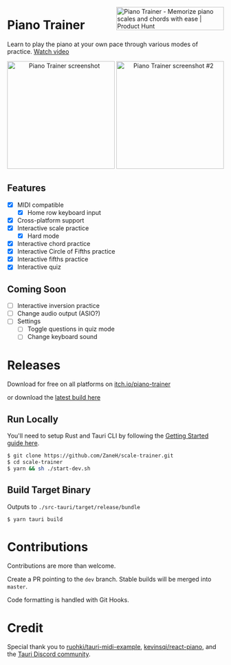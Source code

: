 <a href="https://www.producthunt.com/posts/piano-trainer?utm_source=badge-featured&utm_medium=badge&utm_souce=badge-piano&#0045;trainer" target="_blank"><img align="right" src="https://api.producthunt.com/widgets/embed-image/v1/featured.svg?post_id=351951&theme=light" alt="Piano&#0032;Trainer - Memorize&#0032;piano&#0032;scales&#0032;and&#0032;chords&#0032;with&#0032;ease | Product Hunt" style="width: 250px; height: 54px;" width="250" height="54" /></a>

# Piano Trainer

Learn to play the piano at your own pace through various modes of practice. [Watch video](https://vimeo.com/730642802)

<p align="center">
<img alt="Piano Trainer screenshot" src="https://i.imgur.com/k2y1Gr5.png" height="250px" />
<img alt="Piano Trainer screenshot #2" src="https://i.imgur.com/mBg1fjH.png" height="250px" />
</p>

## Features

- [x] MIDI compatible
  - [x] Home row keyboard input
- [x] Cross-platform support
- [x] Interactive scale practice
  - [x] Hard mode
- [x] Interactive chord practice
- [x] Interactive Circle of Fifths practice
- [x] Interactive fifths practice
- [x] Interactive quiz

## Coming Soon

- [ ] Interactive inversion practice
- [ ] Change audio output (ASIO?)
- [ ] Settings
  - [ ] Toggle questions in quiz mode
  - [ ] Change keyboard sound

# Releases

Download for free on all platforms on [itch.io/piano-trainer](https://zaneh.itch.io/piano-trainer)

or download the [latest build here](https://github.com/ZaneH/scale-trainer/releases)

## Run Locally

You'll need to setup Rust and Tauri CLI by following the [Getting Started guide here](https://tauri.app/v1/guides/getting-started/prerequisites).

```bash
$ git clone https://github.com/ZaneH/scale-trainer.git
$ cd scale-trainer
$ yarn && sh ./start-dev.sh
```

## Build Target Binary

Outputs to `./src-tauri/target/release/bundle`

```bash
$ yarn tauri build
```

# Contributions

Contributions are more than welcome.

Create a PR pointing to the `dev` branch. Stable builds will be merged into `master`.

Code formatting is handled with Git Hooks.

# Credit

Special thank you to [ruohki/tauri-midi-example](https://github.com/ruohki/tauri-midi-example), [kevinsqi/react-piano](https://github.com/kevinsqi/react-piano), and the [Tauri Discord community](https://tauri.app/).
